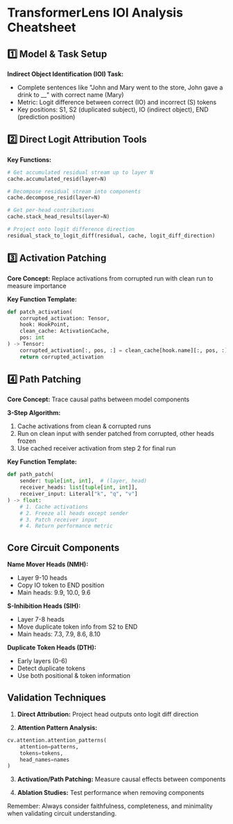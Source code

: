 # TransformerLens IOI Analysis Cheatsheet

## 1️⃣ Model & Task Setup

**Indirect Object Identification (IOI) Task:**
- Complete sentences like "John and Mary went to the store, John gave a drink to __" with correct name (Mary)
- Metric: Logit difference between correct (IO) and incorrect (S) tokens
- Key positions: S1, S2 (duplicated subject), IO (indirect object), END (prediction position)

## 2️⃣ Direct Logit Attribution Tools

**Key Functions:**
```python
# Get accumulated residual stream up to layer N
cache.accumulated_resid(layer=N)

# Decompose residual stream into components
cache.decompose_resid(layer=N)

# Get per-head contributions
cache.stack_head_results(layer=N)

# Project onto logit difference direction
residual_stack_to_logit_diff(residual, cache, logit_diff_direction)
```

## 3️⃣ Activation Patching

**Core Concept:** Replace activations from corrupted run with clean run to measure importance

**Key Function Template:**
```python
def patch_activation(
    corrupted_activation: Tensor,
    hook: HookPoint,
    clean_cache: ActivationCache,
    pos: int
) -> Tensor:
    corrupted_activation[:, pos, :] = clean_cache[hook.name][:, pos, :]
    return corrupted_activation
```

## 4️⃣ Path Patching 

**Core Concept:** Trace causal paths between model components

**3-Step Algorithm:**
1. Cache activations from clean & corrupted runs
2. Run on clean input with sender patched from corrupted, other heads frozen
3. Use cached receiver activation from step 2 for final run

**Key Function Template:**
```python
def path_patch(
    sender: tuple[int, int],  # (layer, head)
    receiver_heads: list[tuple[int, int]], 
    receiver_input: Literal["k", "q", "v"]
) -> float:
    # 1. Cache activations
    # 2. Freeze all heads except sender
    # 3. Patch receiver input
    # 4. Return performance metric
```

## Core Circuit Components

**Name Mover Heads (NMH):**
- Layer 9-10 heads
- Copy IO token to END position
- Main heads: 9.9, 10.0, 9.6

**S-Inhibition Heads (SIH):** 
- Layer 7-8 heads
- Move duplicate token info from S2 to END
- Main heads: 7.3, 7.9, 8.6, 8.10

**Duplicate Token Heads (DTH):**
- Early layers (0-6)
- Detect duplicate tokens
- Use both positional & token information

## Validation Techniques

1. **Direct Attribution:** Project head outputs onto logit diff direction

2. **Attention Pattern Analysis:**
```python
cv.attention.attention_patterns(
    attention=patterns,
    tokens=tokens,
    head_names=names
)
```

3. **Activation/Path Patching:** Measure causal effects between components

4. **Ablation Studies:** Test performance when removing components

Remember: Always consider faithfulness, completeness, and minimality when validating circuit understanding.
